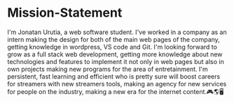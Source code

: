 # Mission-Statement

I'm Jonatan Urutia, a web software student. I've worked in a company as an intern making the design for both of the main web pages of the company, getting knowledge in wordpress, VS code and Git. I'm looking forward to grow as a full stack web development, getting more knowledge about new technologies and features to implement it not only in web pages but also in own projects making new programs for the area of entretainment. I'm persistent, fast learning and efficient who is pretty sure will boost careers for streamers with new streamers tools, making an agency for new services for people on the industry, making a new era for the internet content.🎮🌎🖥️
